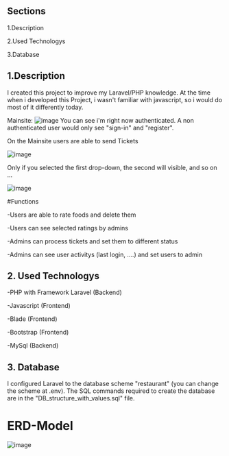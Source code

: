 ## Sections
1.Description

2.Used Technologys

3.Database

## 1.Description

I created this project to improve my Laravel/PHP knowledge. At the time when i developed this Project, i wasn't familiar with javascript, so i would do most of it differently today.

Mainsite: 
![image](https://user-images.githubusercontent.com/114762651/227593698-37f93229-1dad-4548-b0bc-a5f56aa161e4.png) You can see i'm right now authenticated.
A non authenticated user would only see "sign-in" and "register".



On the Mainsite users are able to send Tickets 

![image](https://user-images.githubusercontent.com/114762651/227594961-a2cc250f-c942-43c7-b33f-af2e32d1fd2f.png) 



Only if you selected the first drop-down, the second will visible, and so on ...

![image](https://user-images.githubusercontent.com/114762651/227595666-62af0e61-d4e9-47f8-b37d-70321c760801.png)

#Functions

-Users are able to rate foods and delete them 

-Users can see selected ratings by admins

-Admins can process tickets and set them to different status

-Admins can see user activitys (last login, ....) and set users to admin


## 2. Used Technologys

-PHP with Framework Laravel (Backend)

-Javascript (Frontend)

-Blade (Frontend)

-Bootstrap (Frontend)

-MySql (Backend)


## 3. Database

I configured Laravel to the database scheme "restaurant" (you can change the scheme at .env). The SQL commands required to create the database are in the "DB_structure_with_values.sql" file.

# ERD-Model
![image](https://user-images.githubusercontent.com/114762651/227605233-7c22d499-2d6b-4899-86f6-cf3bafba6da3.png)

